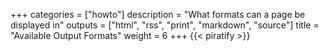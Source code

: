 +++
categories = ["howto"]
description = "What formats can a page be displayed in"
outputs = ["html", "rss", "print", "markdown", "source"]
title = "Available Output Formats"
weight = 6
+++
{{< piratify >}}